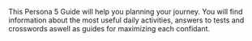 This Persona 5 Guide will help you planning your journey. You will find information about the most useful daily activities, answers to tests and crosswords aswell as guides for maximizing each confidant.